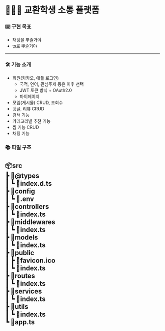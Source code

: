 # 💁🏻‍♂️ 교환학생 소통 플랫폼
### ⌨️ 구현 목표
- 채팅을 뿌술거야  
- ts로 뿌술거야
---
### 🛠️ 기능 소개
- 회원(카카오, 애플 로그인)  
    - 국적, 언어, 관심주제 등은 이후 선택
    - JWT 토큰 방식 + OAuth2.0
    - 마이페이지 
- 모임(게시물) CRUD, 조회수
- 댓글, 리뷰 CRUD
- 검색 기능
- 카테고리별 추천 기능
- 찜 기능 CRUD
- 채팅 기능

### 📚 파일 구조
📦src  
 ┣ 📂@types  
 ┃ ┗ 📜index.d.ts  
 ┣ 📂config  
 ┃ ┗ 📜.env  
 ┣ 📂controllers  
 ┃ ┗ 📜index.ts  
 ┣ 📂middlewares  
 ┃ ┗ 📜index.ts  
 ┣ 📂models  
 ┃ ┗ 📜index.ts  
 ┣ 📂public  
 ┃ ┣ 📜favicon.ico  
 ┃ ┗ 📜index.ts  
 ┣ 📂routes  
 ┃ ┗ 📜index.ts  
 ┣ 📂services  
 ┃ ┗ 📜index.ts  
 ┣ 📂utils  
 ┃ ┗ 📜index.ts  
 ┗ 📜app.ts  
---